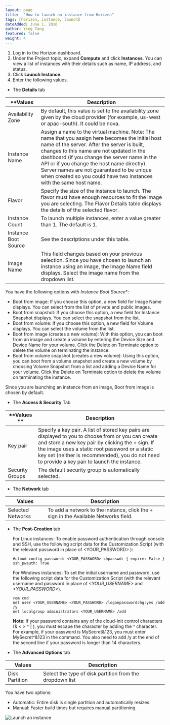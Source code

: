 ```yaml
---
layout: page
title:  "How to launch an instance from Horizon"
tags: [horizon, instance, launch]
dateAdded: June 1, 2016
author: Ying Tang
featured: false
weight: 4
---
```



1. Log in to the Horizon dashboard.
2. Under the Project topic, expand **Compute** and click **Instances**. You can view a list of instances with their details such as name, IP address, and status. 
3. Click **Launch Instance**.
4. Enter the following values.

* The **Details** tab

| **Values             | **Description** 																																																																																															    | 
|----------------------|----------------------------------------------------------------------------------------------------------------------------------------------------------------------------------------------------------------------------------------------------------------------------------------------------------------------------------------------------------------------------------------------------------------|
| Availability Zone    | By default, this value is set to the availability zone given by the cloud provider (for example, us-west or apac-south). It could be nova.																																																																		|
| Instance Name        | Assign a name to the virtual machine. Note: The name that you assign here becomes the initial host name of the server. After the server is built, changes to this name are not updated in the dashboard (if you change the server name in the API or if you change the host name directly). Server names are not guaranteed to be unique when created so you could have two instances with the same host name. |
| Flavor               | Specify the size of the instance to launch. The flavor must have enough resources to fit the image you are selecting. The Flavor Details table displays the details of the selected flavor.																																																				    |
| Instance Count	   | To launch multiple instances, enter a value greater than 1. The default is 1.																																																																															        |
| Instance Boot Source | See the descriptions under this table.																																																																																										    |
| Image Name           | This field changes based on your previous selection. Since you have chosen to launch an instance using an image, the Image Name field displays. Select the image name from the dropdown list.																																																			        |

You have the following options with *Instance Boot Source**:

* Boot from image: If you choose this option, a new field for Image Name displays. You can select from the list of private and public images.
* Boot from snapshot: If you choose this option, a new field for Instance Snapshot displays. You can select the snapshot from the list.
* Boot from volume: If you choose this option, a new field for Volume displays. You can select the volume from the list.
* Boot from image (creates a new volume): With this option, you can boot from an image and create a volume by entering the Device Size and Device Name for your volume. Click the Delete on Terminate option to delete the volume on terminating the instance.
* Boot from volume snapshot (creates a new volume): Using this option, you can boot from a volume snapshot and create a new volume by choosing Volume Snapshot from a list and adding a Device Name for your volume. Click the Delete on Terminate option to delete the volume on terminating the instance.

Since you are launching an instance from an image, Boot from image is chosen by default.

* The **Access & Security** Tab

| **Values **      | **Description** 																																																																							 | 
|------------------|-------------------------------------------------------------------------------------------------------------------------------------------------------------------------------------------------------------------------------------------------------------------------------------------------------------|
| Key pair	       | Specify a key pair. A list of stored key pairs are displayed to you to choose from or you can create and store a new key pair by clicking the + sign. If the image uses a static root password or a static key set (neither is recommended), you do not need to provide a key pair to launch the instance.  |
| Security Groups  | The default security group is automatically selected.              																																																										 |       
 
* The **Network** tab

| **Values**         | **Description** 																	   |	
|--------------------|-------------------------------------------------------------------------------------|          
| Selected Networks  | To add a network to the instance, click the + sign in the Available Networks field. |

* The **Post-Creation** tab
	
  For Linux instances: To enable password authentication through console and SSH, use the following script data for the Customization Script (with the relevant password in place of <YOUR_PASSWORD> ):

	```
	#cloud-config password: <YOUR_PASSWORD> chpasswd: { expire: False } ssh_pwauth: True
	```
  For Windows instances: To set the initial username and password, use the following script data for the Customization Script (with the relevant username and password in place of _<YOUR_USERNAME>_ and _<YOUR_PASSWORD>_).

	```
	rem cmd
	net user <YOUR_USERNAME> <YOUR_PASSWORD> /logonpasswordchg:yes /add /y
	net localgroup administrators <YOUR_USERNAME> /add
	```
  **Note**: If your password contains any of the cloud-init control characters (& < > ^ | ), you must escape the character by adding the ^ character. For example, if your password is MySecret&123, you must enter MySecret^&123 in the command. You also need to add /y at the end of the second line if your password is longer than 14 characters.

* The **Advanced Options** tab

| **Values**         | **Description** 																	   |	
|--------------------|-------------------------------------------------------------------------------------|  
| Disk Partition     | Select the type of disk partition from the dropdown list                            |
	
You have two options:

  * Automatic: Entire disk is single partition and automatically resizes.
  * Manual: Faster build times but requires manual partitioning.

		
![Launch an instance]({{site.baseurl}}/img/launch_instance_from_image.png)
